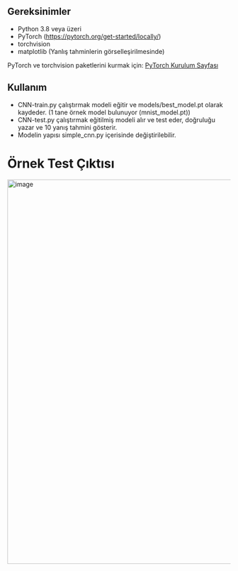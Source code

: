## Gereksinimler

- Python 3.8 veya üzeri
- PyTorch (https://pytorch.org/get-started/locally/)  
- torchvision
- matplotlib (Yanlış tahminlerin görselleşirilmesinde)

PyTorch ve torchvision paketlerini kurmak için:
[PyTorch Kurulum Sayfası](https://pytorch.org/get-started/locally/)

## Kullanım

- CNN-train.py çalıştırmak modeli eğitir ve models/best_model.pt olarak kaydeder. (1 tane örnek model bulunuyor (mnist_model.pt))
- CNN-test.py çalıştırmak eğitilmiş modeli alır ve test eder, doğruluğu yazar ve 10 yanış tahmini gösterir.
- Modelin yapısı simple_cnn.py içerisinde değiştirilebilir.

# Örnek Test Çıktısı
<img width="1784" height="866" alt="image" src="https://github.com/user-attachments/assets/e9f9f46e-cf3c-4b34-bbac-eeb464cc1f39" />



